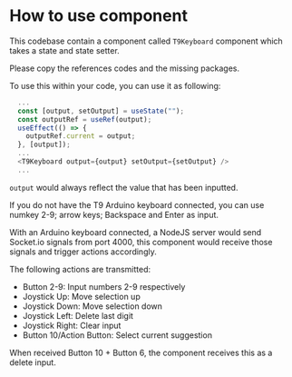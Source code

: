 # How to use component

This codebase contain a component called ```T9Keyboard``` component which takes a state and state setter.

Please copy the references codes and the missing packages.

To use this within your code, you can use it as following:

```javascript
  ...
  const [output, setOutput] = useState("");
  const outputRef = useRef(output);
  useEffect(() => {
    outputRef.current = output;
  }, [output]);
  ...
  <T9Keyboard output={output} setOutput={setOutput} />
  ...
```

```output``` would always reflect the value that has been inputted.

If you do not have the T9 Arduino keyboard connected, you can use numkey 2-9; arrow keys; Backspace and Enter as input.

With an Arduino keyboard connected, a NodeJS server would send Socket.io signals from port 4000, this component would receive those signals and trigger actions accordingly.

The following actions are transmitted:

- Button 2-9: Input numbers 2-9 respectively
- Joystick Up: Move selection up
- Joystick Down: Move selection down
- Joystick Left: Delete last digit
- Joystick Right: Clear input
- Button 10/Action Button: Select current suggestion

When received Button 10 + Button 6, the component receives this as a delete input.
